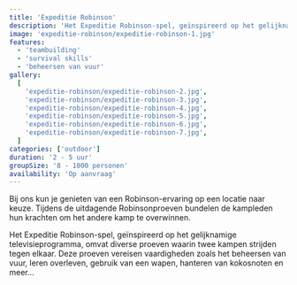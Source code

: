 ```yaml
---
title: 'Expeditie Robinson'
description: 'Het Expeditie Robinson-spel, geïnspireerd op het gelijknamige televisieprogramma'
image: 'expeditie-robinson/expeditie-robinson-1.jpg'
features:
  - 'teambuilding'
  - 'survival skills'
  - 'beheersen van vuur'
gallery:
  [
    'expeditie-robinson/expeditie-robinson-2.jpg',
    'expeditie-robinson/expeditie-robinson-3.jpg',
    'expeditie-robinson/expeditie-robinson-4.jpg',
    'expeditie-robinson/expeditie-robinson-5.jpg',
    'expeditie-robinson/expeditie-robinson-6.jpg',
    'expeditie-robinson/expeditie-robinson-7.jpg',
  ]
categories: ['outdoor']
duration: '2 - 5 uur'
groupSize: '8 - 1000 personen'
availability: 'Op aanvraag'
---
```


Bij ons kun je genieten van een Robinson-ervaring op een locatie naar keuze. Tijdens de uitdagende Robinsonproeven bundelen de kampleden hun krachten om het andere kamp te overwinnen.

Het Expeditie Robinson-spel, geïnspireerd op het gelijknamige televisieprogramma, omvat diverse proeven waarin twee kampen strijden tegen elkaar. Deze proeven vereisen vaardigheden zoals het beheersen van vuur, leren overleven, gebruik van een wapen, hanteren van kokosnoten en meer...
